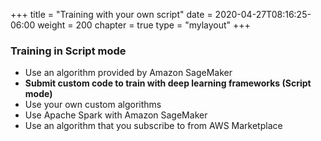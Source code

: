 +++
title = "Training with your own script"
date = 2020-04-27T08:16:25-06:00
weight = 200
chapter = true
type = "mylayout"
+++

### Training in Script mode

* Use an algorithm provided by Amazon SageMaker
* __Submit custom code to train with deep learning frameworks (Script mode)__
* Use your own custom algorithms
* Use Apache Spark with Amazon SageMaker
* Use an algorithm that you subscribe to from AWS Marketplace
